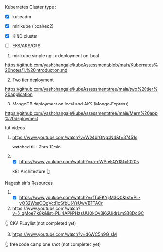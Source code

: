 Kubernetes Cluster type :
- [x] kubeadm
- [x] minikube (local/ec2)
- [x] KIND cluster
- [ ] EKS/AKS/GKS


1. minikube simple nginx deployment on local 

https://github.com/yashbhangale/kubeAssessment/blob/main/Kubernates%20notes/1.%20Introduction.md

2. Two tier deployment

https://github.com/yashbhangale/kubeAssessment/tree/main/two%20tier%20application

3. MongoDB deployment on local and AKS (Mongo-Express)

https://github.com/yashbhangale/kubeAssessment/tree/main/Mern%20app%20deployment


tut videos 

1. https://www.youtube.com/watch?v=W04brGNgxN4&t=37451s 

    watched till : 3hrs 12min

2. - [x] https://www.youtube.com/watch?v=a-nWPre5QYI&t=1020s 

    k8s Architecture 👆

Nagesh sir's Resources

1. - [x] https://www.youtube.com/watch?v=fTuEKYpM3Q0&list=PL-yO32WqsOQgVcd1cSfbU6YsUwVBTTACr

2. https://www.youtube.com/watch?v=6_gMoe7Ik8k&list=PLl4APkPHzsUUOkOv3i62UidrLmSB8DcGC

👆 CKA PLaylist (not completed yet)

3. https://www.youtube.com/watch?v=d6WC5n9G_sM

👆 free code camp one shot (not completed yet)